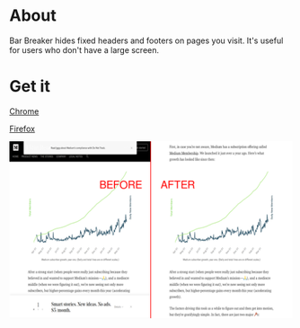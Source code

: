 # About
Bar Breaker hides fixed headers and footers on pages you visit. It's useful for users who don't have a large screen.

# Get it
[Chrome](https://chrome.google.com/webstore/detail/bar-breaker/fmodbndjaadpjghkfompcdfdjlkpjjoi)

[Firefox](https://addons.mozilla.org/en-US/firefox/addon/bar-breaker/)

![Screenshot](screenshot.png)
